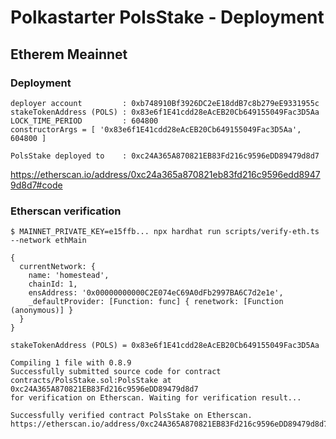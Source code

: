 # Polkastarter PolsStake - Deployment

## Etherem Meainnet

### Deployment

```
deployer account         : 0xb748910Bf3926DC2eE18ddB7c8b279eE9331955c
stakeTokenAddress (POLS) : 0x83e6f1E41cdd28eAcEB20Cb649155049Fac3D5Aa
LOCK_TIME_PERIOD         : 604800
constructorArgs = [ '0x83e6f1E41cdd28eAcEB20Cb649155049Fac3D5Aa', 604800 ]

PolsStake deployed to    : 0xc24A365A870821EB83Fd216c9596eDD89479d8d7

```

https://etherscan.io/address/0xc24a365a870821eb83fd216c9596edd89479d8d7#code

### Etherscan verification

`$ MAINNET_PRIVATE_KEY=e15ffb... npx hardhat run scripts/verify-eth.ts --network ethMain`

```
{
  currentNetwork: {
    name: 'homestead',
    chainId: 1,
    ensAddress: '0x00000000000C2E074eC69A0dFb2997BA6C7d2e1e',
    _defaultProvider: [Function: func] { renetwork: [Function (anonymous)] }
  }
}

```

```
stakeTokenAddress (POLS) = 0x83e6f1E41cdd28eAcEB20Cb649155049Fac3D5Aa

Compiling 1 file with 0.8.9
Successfully submitted source code for contract
contracts/PolsStake.sol:PolsStake at 0xc24A365A870821EB83Fd216c9596eDD89479d8d7
for verification on Etherscan. Waiting for verification result...

Successfully verified contract PolsStake on Etherscan.
https://etherscan.io/address/0xc24A365A870821EB83Fd216c9596eDD89479d8d7#code

```
